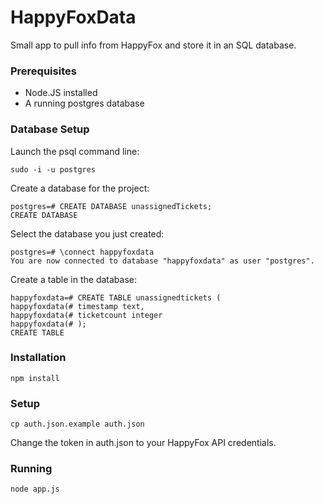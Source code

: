 # HappyFoxData

Small app to pull info from HappyFox and store it in an SQL database.

### Prerequisites

* Node.JS installed
* A running postgres database 

### Database Setup

Launch the psql command line:

`sudo -i -u postgres`

Create a database for the project:

```
postgres=# CREATE DATABASE unassignedTickets;
CREATE DATABASE
```

Select the database you just created:

```
postgres=# \connect happyfoxdata
You are now connected to database "happyfoxdata" as user "postgres".
```

Create a table in the database:

```
happyfoxdata=# CREATE TABLE unassignedtickets (
happyfoxdata(# timestamp text,
happyfoxdata(# ticketcount integer
happyfoxdata(# );
CREATE TABLE
```


### Installation

`npm install`

### Setup

`cp auth.json.example auth.json`

Change the token in auth.json to your HappyFox API credentials.

### Running

`node app.js`
